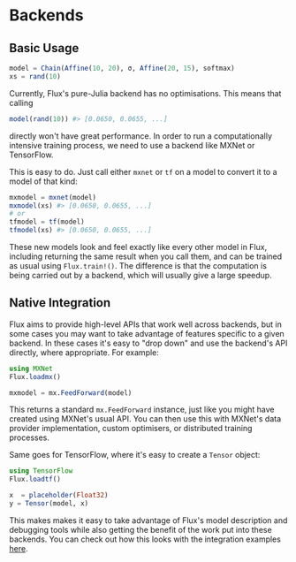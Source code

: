 # Backends

## Basic Usage

```julia
model = Chain(Affine(10, 20), σ, Affine(20, 15), softmax)
xs = rand(10)
```

Currently, Flux's pure-Julia backend has no optimisations. This means that calling

```julia
model(rand(10)) #> [0.0650, 0.0655, ...]
```

directly won't have great performance. In order to run a computationally intensive training process, we need to use a backend like MXNet or TensorFlow.

This is easy to do. Just call either `mxnet` or `tf` on a model to convert it to a model of that kind:

```julia
mxmodel = mxnet(model)
mxmodel(xs) #> [0.0650, 0.0655, ...]
# or
tfmodel = tf(model)
tfmodel(xs) #> [0.0650, 0.0655, ...]
```

These new models look and feel exactly like every other model in Flux, including returning the same result when you call them, and can be trained as usual using `Flux.train!()`. The difference is that the computation is being carried out by a backend, which will usually give a large speedup.

## Native Integration

Flux aims to provide high-level APIs that work well across backends, but in some cases you may want to take advantage of features specific to a given backend. In these cases it's easy to "drop down" and use the backend's API directly, where appropriate. For example:

```julia
using MXNet
Flux.loadmx()

mxmodel = mx.FeedForward(model)
```

This returns a standard `mx.FeedForward` instance, just like you might have created using MXNet's usual API. You can then use this with MXNet's data provider implementation, custom optimisers, or distributed training processes.

Same goes for TensorFlow, where it's easy to create a `Tensor` object:

```julia
using TensorFlow
Flux.loadtf()

x  = placeholder(Float32)
y = Tensor(model, x)
```

This makes makes it easy to take advantage of Flux's model description and debugging tools while also getting the benefit of the work put into these backends. You can check out how this looks with the integration examples [here](https://github.com/MikeInnes/Flux.jl/tree/master/examples).
